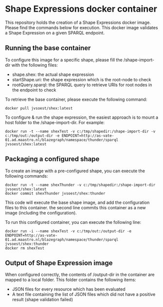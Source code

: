 # Shape Expressions docker container

This repository holds the creation of a Shape Expressions docker image. Please find the commands below for execution.
This docker image validates a Shape Expression on a given SPARQL endpoint.

## Running the base container

To configure this image for a specific shape, please fill the /shape-import-dir with the following files:

* shape.shex: the actual shape expression
* startShape.uri: the shape expression which is the root-node to check
* rootQuery.sparql: the SPARQL query to retrieve URIs for root nodes in the endpoint to check

To retrieve the base container, please execute the following command:
```
docker pull jvsoest/shex:latest
```

To configure & run the shape expression, the easiest approach is to mount a host folder to the /shape-import-dir. For example:

```
docker run -t --name shexTest -v c:/tmp/shapedir:/shape-import-dir -v c:/tmp/out:/output-dir -e ENDPOINT=http://as-vate-01.ad.maastro.nl/blazegraph/namespace/thunder/sparql jvsoest/shex:latest
```

## Packaging a configured shape

To create an image with a pre-configured shape, you can execute the following commands:

```
docker run -t --name shexThunder -v c:/tmp/shapedir:/shape-import-dir jvsoest/shex:latest
docker commit shexThunder jvsoest/shex:thunder
```

This code will execute the base shape image, and add the configuration files to this container.
the second line commits this container as a new image (including the configuration).

To run this configured container, you can execute the following line:

```
docker run -i --name shexTest -v c:/tmp/out:/output-dir -e ENDPOINT=http://as-vate-01.ad.maastro.nl/blazegraph/namespace/thunder/sparql jvsoest/shex:thunder
docker rm shexTest
```

## Output of Shape Expression image
When configured correctly, the contents of /output-dir in the container are mapped to a local folder. This folder contains the following items:

* JSON files for every resource which has been evaluated
* A text file containing the list of JSON files which did not have a positive result (shape validation failed)